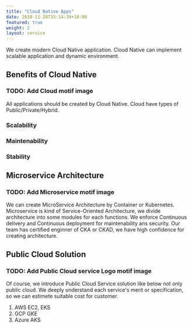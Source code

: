 ```yaml
---
title: "Cloud Native Apps"
date: 2018-11-28T15:14:39+10:00
featured: true
weight: 2
layout: service
---
```


We create modern Cloud Native application.
Cloud Native can implement scalable application and dynamic environment.

## Benefits of Cloud Native

### TODO: Add Cloud motif image

All applications should be created by Cloud Native.
Cloud have types of Public/Private/Hybrid.

### Scalability
### Maintenability
### Stability


## Microservice Architecture

### TODO: Add Microservice motif image

We can create MicroService Architecture by Container or Kubernetes.
Microservice is kind of Service-Oriented Architecture, we divide architecture into some modules for each functions.
We enforce Continuous delivery and Continuous deployment for maintenability ans security.
Our team has certified enginner of CKA or CKAD, we have high confidence for creating architecture.

## Public Cloud Solution

### TODO: Add Public Cloud service Logo motif image

Of course, we introduce Public Cloud Service solution like below not only public cloud.
We deeply understand each service's merit or specification, so we can estimete suitable cost for customer.

1. AWS EC2, EKS
2. GCP GKE
3. Azure AKS
